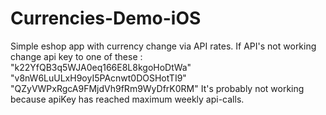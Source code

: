# Currencies-Demo-iOS
Simple eshop app with currency change via API rates.
If API's not working change api key to one of these : "k22YfQB3q5WJA0eq166E8L8kgoHoDtWa"
                                                      "v8nW6LuULxH9oyI5PAcnwt0DOSHotTI9"
                                                      "QZyVWPxRgcA9FMjdVh9fRm9WyDfrK0RM"
It's probably not working because apiKey has reached maximum weekly api-calls.
